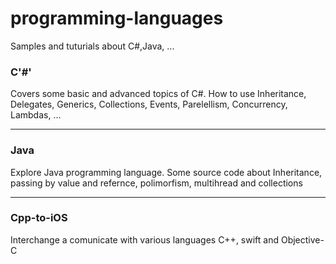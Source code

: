 # programming-languages

Samples and tuturials about C#,Java, ...



### C'#'
Covers some basic and advanced topics of C#. How to use Inheritance, Delegates, Generics, Collections, Events, Parelellism, Concurrency, Lambdas, ...

---

### Java
Explore Java programming language. Some source code about Inheritance, passing by value and refernce, polimorfism, multihread and collections 

---
### Cpp-to-iOS
Interchange a comunicate with various languages C++, swift and Objective-C
